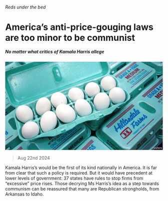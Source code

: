 ###### Reds under the bed

# America’s anti-price-gouging laws are too minor to be communist 

##### No matter what critics of Kamala Harris allege 

![image](images/20240824_FNP001.jpg) 

> Aug 22nd 2024 

Kamala Harris’s  would be the first of its kind nationally in America. It is far from clear that such a policy is required. But it would have precedent at lower levels of government: 37 states have rules to stop firms from “excessive” price rises. Those decrying Ms Harris’s idea as a step towards communism can be reassured that many are Republican strongholds, from Arkansas to Idaho.


